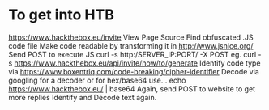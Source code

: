 # To get into HTB #
https://www.hackthebox.eu/invite
View Page Source
Find obfuscated .JS code file
Make code readable by transforming it in http://www.jsnice.org/
Send POST to execute JS curl -s http:/SERVER_IP:PORT/ -X POST
  eg. curl -s https://www.hackthebox.eu/api/invite/how/to/generate
Identify code type via https://www.boxentriq.com/code-breaking/cipher-identifier
Decode via googling for a decoder or for hex/base64 use... echo https://www.hackthebox.eu/ | base64
Again, send POST to website to get more replies 
Identify and Decode text again. 
